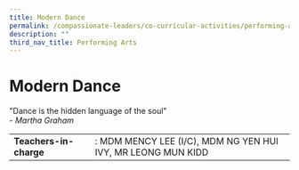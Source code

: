 ```yaml
---
title: Modern Dance
permalink: /compassionate-leaders/co-curricular-activities/performing-arts/modern-dance/
description: ""
third_nav_title: Performing Arts
---
```

# **Modern Dance** 

"Dance is the hidden language of the soul"  
_\- Martha Graham_

|  	|  	|
|---	|---	|
| **Teachers-in-charge** 	| : MDM MENCY LEE (I/C), MDM NG YEN HUI IVY, MR LEONG MUN KIDD 	|